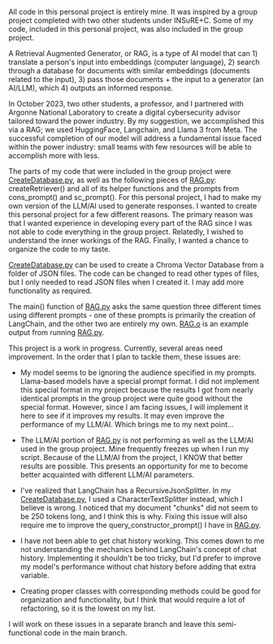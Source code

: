 All code in this personal project is entirely mine. It was inspired by a group project completed with two other students under INSuRE+C. Some of my code, included in this personal project, was also included in the group project.

A Retrieval Augmented Generator, or RAG, is a type of AI model that can 1) translate a person's input into embeddings (computer language), 2) search through a database for documents with similar embeddings (documents related to the input), 3) pass those documents + the input to a generator (an AI/LLM), which 4) outputs an informed response.

In October 2023, two other students, a professor, and I partnered with Argonne National Laboratory to create a digital cybersecurity advisor tailored toward the power industry. By my suggestion, we accomplished this via a RAG; we used HuggingFace, Langchain, and Llama 3 from Meta. The successful completion of our model will address a fundamental issue faced within the power industry: small teams with few resources will be able to accomplish more with less.

The parts of my code that were included in the group project were [CreateDatabase.py](CreateDatabase.py), as well as the following pieces of [RAG.py](RAG.py): createRetriever() and all of its helper functions and the prompts from cons_prompt() and sc_prompt(). For this personal project, I had to make my own version of the LLM/AI used to generate responses. I wanted to create this personal project for a few different reasons. The primary reason was that I wanted experience in developing every part of the RAG since I was not able to code everything in the group project. Relatedly, I wished to understand the inner workings of the RAG. Finally, I wanted a chance to organize the code to my taste.

[CreateDatabase.py](CreateDatabase.py) can be used to create a Chroma Vector Database from a folder of JSON files. The code can be changed to read other types of files, but I only needed to read JSON files when I created it. I may add more functionality as required.

The main() function of [RAG.py](RAG.py) asks the same question three different times using different prompts - one of these prompts is primarily the creation of LangChain, and the other two are entirely my own. [RAG.o](SLURM/RAG.o) is an example output from running [RAG.py](RAG.py).

This project is a work in progress. Currently, several areas need improvement. In the order that I plan to tackle them, these issues are:

- My model seems to be ignoring the audience specified in my prompts. Llama-based models have a special prompt format. I did not implement this special format in my project because the results I got from nearly identical prompts in the group project were quite good without the special format. However, since I am facing issues, I will implement it here to see if it improves my results. It may even improve the performance of my LLM/AI. Which brings me to my next point...

- The LLM/AI portion of [RAG.py](RAG.py) is not performing as well as the LLM/AI used in the group project. Mine frequently freezes up when I run my script. Because of the LLM/AI from the project, I KNOW that better results are possible. This presents an opportunity for me to become better acquainted with different LLM/AI parameters.

- I've realized that LangChain has a RecursiveJsonSplitter. In my [CreateDatabase.py](CreateDatabase.py), I used a CharacterTextSplitter instead, which I believe is wrong. I noticed that my document "chunks" did not seem to be 250 tokens long, and I think this is why. Fixing this issue will also require me to improve the query_constructor_prompt() I have in [RAG.py](RAG.py).

- I have not been able to get chat history working. This comes down to me not understanding the mechanics behind LangChain's concept of chat history. Implementing it shouldn't be too tricky, but I'd prefer to improve my model's performance without chat history before adding that extra variable.

- Creating proper classes with corresponding methods could be good for organization and functionality, but I think that would require a lot of refactoring, so it is the lowest on my list.

I will work on these issues in a separate branch and leave this semi-functional code in the main branch.